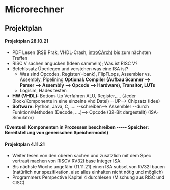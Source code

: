 # Microrechner

## Projektplan

#### Projektplan 28.10.21
- PDF Lesen (RSB Prak, VHDL-Crash, [introCArch](https://tams.informatik.uni-hamburg.de/research/vlsi/vhdl/doc/ajmMaterial/introCArch.pdf)) bis zum nächsten Treffen
- RISC V sachen angucken (Ideen sammeln); Was ist RISC V?
- Befehlssatz Überlegen und verstehen was eine ISA ist?
  - Was sind Opcodes, Register(=bank), FlipFLops, Assembler vs. Assembly, Pipelining **Optional: Compiler (Aufbau Scanner --> Parser --> Assembly --> Opcode --> Hardware), Transitor, LUTs**
  - Logisim, Hades testen
- **HW (VHDL):** Bottom-Up Verfahren ALU, Register,.... (Jeder Block/Komponente in eine einzelne vhd Datei) --UP--> Chipsatz (Idee)
- **Software:** Python, Java, C, .... --schreiben--> Assembler --durch Funktion/Methoden (Decode, ....)--> Opcode (32-Bit dargestellt) (ISA-Simulator)

**(Eventuell Komponenten in Prozessen beschreiben ----- Speicher: Bereitstellung von generischen Speichermodel)**

#### Projektplan 4.11.21
  - Weiter lesen von den oberen sachen und zusätzlich mit dem Spec vertraut machen von RISCV RV32I base Integer ISA.
  - Bis nächste Woche ungefähr (11.11.21) einen ISA subset von RV32I bauen (natürlich nur spezifikation, also alles einhalten nicht nötig und möglich)
  - Programmers Perspective Kapitel 4 durchlesen (Mischung aus RISC und CISC)
